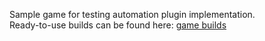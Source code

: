 ﻿Sample game for testing automation plugin implementation.   
Ready-to-use builds can be found here: [game builds](https://keywordsstudios-my.sharepoint.com/:f:/g/personal/pavel_zhogolev_sperasoft_com/Eh96qk9tPSFMoWEUGmoz1okBGjsGOm52fs4CbFD2-a3Oiw?e=Ooe1QV)